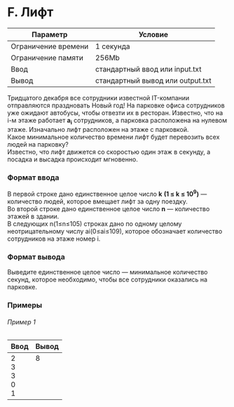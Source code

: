 # F. Лифт

| Параметр            | Условие                          |
|---------------------|----------------------------------|
| Ограничение времени | 1 секунда                        |
| Ограничение памяти  | 256Mb                            |
| Ввод                | стандартный ввод или input.txt   |
| Вывод               | стандартный вывод или output.txt |

Тридцатого декабря все сотрудники известной IT-компании отправляются праздновать Новый год! На парковке офиса сотрудников уже ожидают автобусы, чтобы отвезти их в ресторан. Известно, что на i-м этаже работает **a<sub>i</sub>** сотрудников, а парковка расположена на нулевом этаже. Изначально лифт расположен на этаже с парковкой.  
Какое минимальное количество времени лифт будет перевозить всех людей на парковку?  
Известно, что лифт движется со скоростью один этаж в секунду, а посадка и высадка происходит мгновенно.

### Формат ввода

В первой строке дано единственное целое число **k** **(1&nbsp;≤&nbsp;k&nbsp;≤&nbsp;10<sup>9</sup>)** — количество людей, которое вмещает лифт за одну поездку.  
Во второй строке дано единственное целое число **n** — количество этажей в здании.  
В следующих n(1≤n≤105) строках дано по одному целому неотрицательному числу
ai(0≤ai≤109), которое обозначает количество сотрудников на этаже номер i.

### Формат вывода

Выведите единственное целое число — минимальное количество секунд, которое необходимо, чтобы все сотрудники оказались на
парковке.

### Примеры

###### Пример 1

| Ввод                  | Вывод                 |
|-----------------------|-----------------------|
| 2<br>3<br>3<br>0<br>1 | 8<br><br><br><br><br> |
